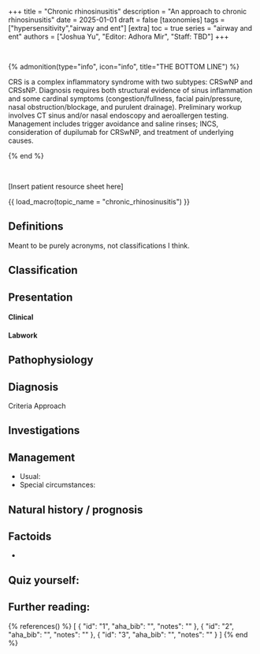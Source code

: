 +++
title = "Chronic rhinosinusitis"
description = "An approach to chronic rhinosinusitis"
date = 2025-01-01
draft = false
[taxonomies]
tags = ["hypersensitivity","airway and ent"]
[extra]
toc = true
series = "airway and ent"
authors = ["Joshua Yu", "Editor: Adhora Mir", "Staff: TBD"]
+++

<div style="padding-top:1rem;">
</div>

{% admonition(type="info", icon="info", title="THE BOTTOM LINE") %}

CRS is a complex inflammatory syndrome with two subtypes: CRSwNP and CRSsNP. Diagnosis requires both structural evidence of sinus inflammation and some cardinal symptoms (congestion/fullness, facial pain/pressure, nasal obstruction/blockage, and purulent drainage). Preliminary workup involves CT sinus and/or nasal endoscopy and aeroallergen testing. Management includes trigger avoidance and saline rinses; INCS, consideration of dupilumab for CRSwNP, and treatment of underlying causes.

{% end %}

<br>

[Insert patient resource sheet here]

{{ load_macro(topic_name = "chronic_rhinosinusitis") }}

## Definitions

Meant to be purely acronyms, not classifications I think.

## Classification

## Presentation

#### Clinical

#### Labwork

## Pathophysiology

## Diagnosis

Criteria
Approach

## Investigations

## Management

- Usual:
- Special circumstances:

## Natural history / prognosis

## Factoids

-

## Quiz yourself:

## Further reading:

{% references() %}
[
{
"id": "1",
"aha_bib": "",
"notes": ""
},
{
"id": "2",
"aha_bib": "",
"notes": ""
},
{
"id": "3",
"aha_bib": "",
"notes": ""
}
]
{% end %}
